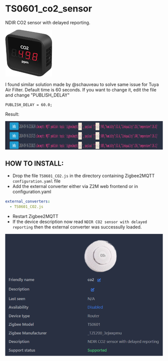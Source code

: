 # TS0601_co2_sensor
NDIR CO2 sensor with delayed reporting. 


<img width="150" height="150" src="assets/sensor.jpg">

I found similar solution made by @schauveau to solve same issue for Tuya Air Filter.
Default time is 60 seconds. If you want to change it, edit the file and change "PUBLISH_DELAY"
````text
PUBLISH_DELAY = 60.0;
````
Result:

<img width="1322" height="91" src="assets/reports.png">

## HOW TO INSTALL:
- Drop the file `TS0601_CO2.js` in the directory containing Zigbee2MQTT `configuration.yaml` file
- Add the external converter either via Z2M web frontend or in configuration.yaml
```yaml
external_converters:
  - TS0601_CO2.js
```
- Restart Zigbee2MQTT
- If the device description now read `NDIR CO2 sensor with delayed reporting` then the external converter was successully loaded.

<img src="assets/success.png">